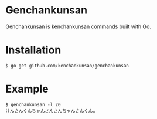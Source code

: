 # Genchankunsan

Genchankunsan is kenchankunsan commands built with Go.

# Installation

```
$ go get github.com/kenchankunsan/genchankunsan
```

# Example

```
$ genchankunsan -l 20
けんさんくんちゃんさんさんちゃんさんくん…
```